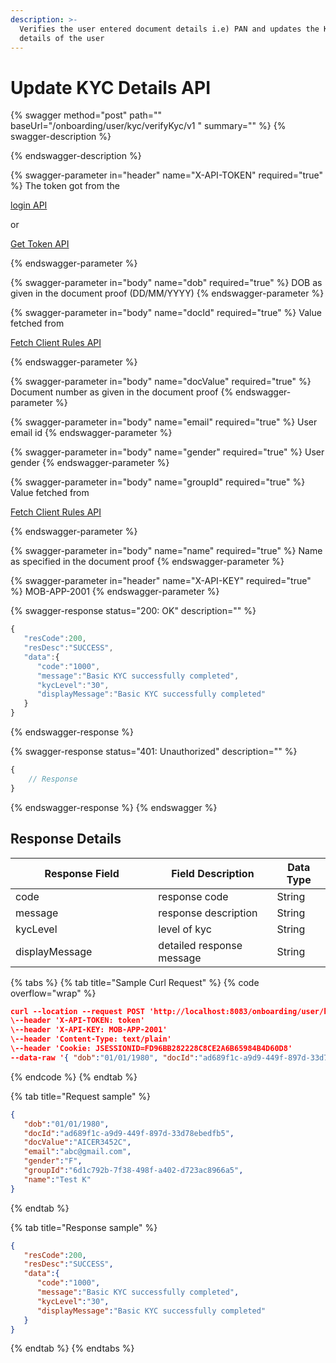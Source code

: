 ```yaml
---
description: >-
  Verifies the user entered document details i.e) PAN and updates the KYC
  details of the user
---
```


# Update KYC Details API



{% swagger method="post" path="" baseUrl="<domain>/onboarding/user/kyc/verifyKyc/v1 " summary="" %}
{% swagger-description %}

{% endswagger-description %}

{% swagger-parameter in="header" name="X-API-TOKEN" required="true" %}
The token got from the 

[login API](../../authentication-and-authorization/login-api.md)

 or 

[Get Token API](../../../common-apis/get-app-token-api.md)


{% endswagger-parameter %}

{% swagger-parameter in="body" name="dob" required="true" %}
DOB as given in the document proof (DD/MM/YYYY)
{% endswagger-parameter %}

{% swagger-parameter in="body" name="docId" required="true" %}
Value fetched from 

[Fetch Client Rules API](fetch-client-rules-api.md)


{% endswagger-parameter %}

{% swagger-parameter in="body" name="docValue" required="true" %}
Document number as given in the document proof 
{% endswagger-parameter %}

{% swagger-parameter in="body" name="email" required="true" %}
User email id
{% endswagger-parameter %}

{% swagger-parameter in="body" name="gender" required="true" %}
User gender
{% endswagger-parameter %}

{% swagger-parameter in="body" name="groupId" required="true" %}
Value fetched from 

[Fetch Client Rules API](fetch-client-rules-api.md)


{% endswagger-parameter %}

{% swagger-parameter in="body" name="name" required="true" %}
Name as specified in the document proof 
{% endswagger-parameter %}

{% swagger-parameter in="header" name="X-API-KEY" required="true" %}
MOB-APP-2001
{% endswagger-parameter %}

{% swagger-response status="200: OK" description="" %}
```javascript
{
   "resCode":200,
   "resDesc":"SUCCESS",
   "data":{
      "code":"1000",
      "message":"Basic KYC successfully completed",
      "kycLevel":"30",
      "displayMessage":"Basic KYC successfully completed"
   }
}
```
{% endswagger-response %}

{% swagger-response status="401: Unauthorized" description="" %}
```javascript
{
    // Response
}
```
{% endswagger-response %}
{% endswagger %}

## Response Details

<table><thead><tr><th width="212.33333333333331">Response Field</th><th>Field Description</th><th>Data Type</th></tr></thead><tbody><tr><td>code</td><td>response code</td><td>String</td></tr><tr><td>message</td><td>response description</td><td>String</td></tr><tr><td>kycLevel</td><td>level of kyc</td><td>String</td></tr><tr><td>displayMessage</td><td>detailed response message</td><td>String</td></tr></tbody></table>



{% tabs %}
{% tab title="Sample Curl Request" %}
{% code overflow="wrap" %}
```json
curl --location --request POST 'http://localhost:8083/onboarding/user/kyc/verifyKyc/v1'
\--header 'X-API-TOKEN: token'
\--header 'X-API-KEY: MOB-APP-2001'
\--header 'Content-Type: text/plain'
\--header 'Cookie: JSESSIONID=FD96BB282228C8CE2A6B65984B4D60D8'
--data-raw '{ "dob":"01/01/1980", "docId":"ad689f1c-a9d9-449f-897d-33d78ebedfb5", "docValue":"AICER3452C", "email":"abc@gmail.com", "gender":"F", "groupId":"6d1c792b-7f38-498f-a402-d723ac8966a5", "name":"Test K" }'
```
{% endcode %}
{% endtab %}

{% tab title="Request sample" %}
```json
{
   "dob":"01/01/1980",
   "docId":"ad689f1c-a9d9-449f-897d-33d78ebedfb5",
   "docValue":"AICER3452C",
   "email":"abc@gmail.com",
   "gender":"F",
   "groupId":"6d1c792b-7f38-498f-a402-d723ac8966a5",
   "name":"Test K"
}
```
{% endtab %}

{% tab title="Response sample" %}
```json
{
   "resCode":200,
   "resDesc":"SUCCESS",
   "data":{
      "code":"1000",
      "message":"Basic KYC successfully completed",
      "kycLevel":"30",
      "displayMessage":"Basic KYC successfully completed"
   }
}
```
{% endtab %}
{% endtabs %}
